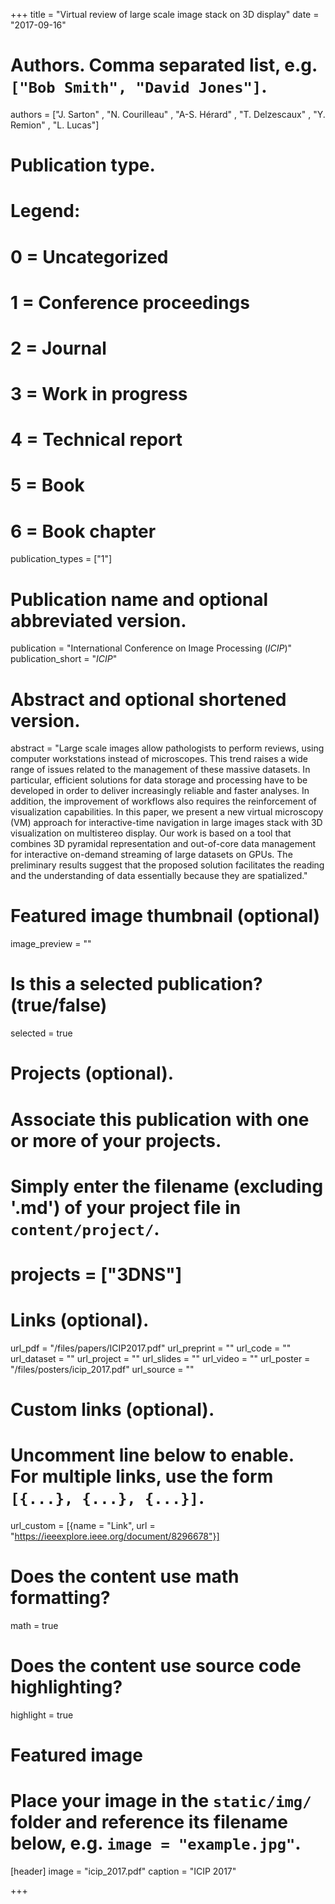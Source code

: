 +++
title = "Virtual review of large scale image stack on 3D display"
date = "2017-09-16"

# Authors. Comma separated list, e.g. `["Bob Smith", "David Jones"]`.
authors = ["J. Sarton" , "N. Courilleau" , "A-S. Hérard" , "T. Delzescaux" , "Y. Remion" , "L. Lucas"]

# Publication type.
# Legend:
# 0 = Uncategorized
# 1 = Conference proceedings
# 2 = Journal
# 3 = Work in progress
# 4 = Technical report
# 5 = Book
# 6 = Book chapter
publication_types = ["1"]

# Publication name and optional abbreviated version.
publication = "International Conference on Image Processing (*ICIP*)"
publication_short = "*ICIP*"

# Abstract and optional shortened version.
abstract = "Large scale images allow pathologists to perform reviews, using computer workstations instead of microscopes. This trend raises a wide range of issues related to the management of these massive datasets. In particular, efficient solutions for data storage and processing have to be developed in order to deliver increasingly reliable and faster analyses. In addition, the improvement of workflows also requires the reinforcement of visualization capabilities. In this paper, we present a new virtual microscopy (VM) approach for interactive-time navigation in large images stack with 3D visualization on multistereo display. Our work is based on a tool that combines 3D pyramidal representation and out-of-core data management for interactive on-demand streaming of large datasets on GPUs. The preliminary results suggest that the proposed solution facilitates the reading and the understanding of data essentially because they are spatialized."

# Featured image thumbnail (optional)
image_preview = ""

# Is this a selected publication? (true/false)
selected = true

# Projects (optional).
#   Associate this publication with one or more of your projects.
#   Simply enter the filename (excluding '.md') of your project file in `content/project/`.
# projects = ["3DNS"]

# Links (optional).
url_pdf = "/files/papers/ICIP2017.pdf"
url_preprint = ""
url_code = ""
url_dataset = ""
url_project = ""
url_slides = ""
url_video = ""
url_poster = "/files/posters/icip_2017.pdf"
url_source = ""

# Custom links (optional).
#   Uncomment line below to enable. For multiple links, use the form `[{...}, {...}, {...}]`.
url_custom = [{name = "Link", url = "https://ieeexplore.ieee.org/document/8296678"}]

# Does the content use math formatting?
math = true

# Does the content use source code highlighting?
highlight = true

# Featured image
# Place your image in the `static/img/` folder and reference its filename below, e.g. `image = "example.jpg"`.
[header]
image = "icip_2017.pdf"
caption = "ICIP 2017"

+++
